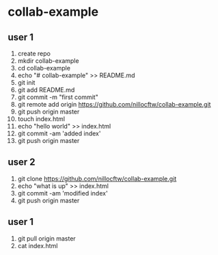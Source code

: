 collab-example
=======

user 1
------
 1. create repo
 2. mkdir collab-example
 3. cd collab-example
 4. echo "# collab-example" >> README.md
 5. git init
 6. git add README.md
 7. git commit -m "first commit"
 8. git remote add origin https://github.com/nillocftw/collab-example.git
 9. git push origin master
 10. touch index.html
 11. echo "hello world" >> index.html
 12. git commit -am 'added index'
 13. git push origin master

user 2
------
 1. git clone https://github.com/nillocftw/collab-example.git
 2. echo "what is up" >> index.html
 3. git commit -am 'modified index'
 4. git push origin master

user 1
------
 1. git pull origin master
 2. cat index.html